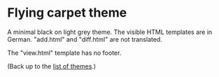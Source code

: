 # Flying carpet theme

A minimal black on light grey theme.
The visible HTML templates are in German.
"add.html" and "diff.html" are not translated.

The "view.html" template has no footer.

(Back up to the [list of themes](../index).)
